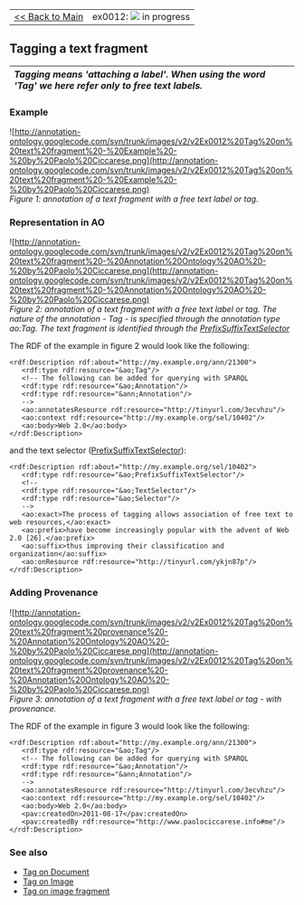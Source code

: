 <table width='100%'>
<tr>
<td>
<a href='v2Main.md'>&lt;&lt; Back to Main</a>
</td>
<td align='right'>
ex0012: <img src='http://annotation-ontology.googlecode.com/svn/trunk/images/misc/in_progress.gif' /> in progress<br>
</td>
</tr>
</table>

## Tagging a text fragment ##

| _**Tagging** means 'attaching a label'. When using the word 'Tag' we here refer only to free text labels._ |
|:-----------------------------------------------------------------------------------------------------------|

### Example ###

![http://annotation-ontology.googlecode.com/svn/trunk/images/v2/v2Ex0012%20Tag%20on%20text%20fragment%20-%20Example%20-%20by%20Paolo%20Ciccarese.png](http://annotation-ontology.googlecode.com/svn/trunk/images/v2/v2Ex0012%20Tag%20on%20text%20fragment%20-%20Example%20-%20by%20Paolo%20Ciccarese.png)<br />
_Figure 1: annotation of a text fragment with a free text label or tag._

### Representation in AO ###

![http://annotation-ontology.googlecode.com/svn/trunk/images/v2/v2Ex0012%20Tag%20on%20text%20fragment%20-%20Annotation%20Ontology%20AO%20-%20by%20Paolo%20Ciccarese.png](http://annotation-ontology.googlecode.com/svn/trunk/images/v2/v2Ex0012%20Tag%20on%20text%20fragment%20-%20Annotation%20Ontology%20AO%20-%20by%20Paolo%20Ciccarese.png)<br />
_Figure 2: annotation of a text fragment with a free text label or tag. The nature of the annotation - Tag - is specified through the annotation type ao:Tag. The text fragment is identified through the [PrefixSuffixTextSelector](v2PrefixSuffixTextSelector.md)_

The RDF of the example in figure 2 would look like the following:

```
<rdf:Description rdf:about="http://my.example.org/ann/21300"> 
   <rdf:type rdf:resource="&ao;Tag"/> 
   <!-- The following can be added for querying with SPARQL 
   <rdf:type rdf:resource="&ao;Annotation"/> 
   <rdf:type rdf:resource="&ann;Annotation"/> 
   --> 
   <ao:annotatesResource rdf:resource="http://tinyurl.com/3ecvhzu"/> 
   <ao:context rdf:resource="http://my.example.org/sel/10402"/>
   <ao:body>Web 2.0</ao:body> 
</rdf:Description> 
```

and the text selector ([PrefixSuffixTextSelector](v2PrefixSuffixTextSelector.md)):

```
<rdf:Description rdf:about="http://my.example.org/sel/10402"> 
   <rdf:type rdf:resource="&ao;PrefixSuffixTextSelector"/> 
   <!-- 
   <rdf:type rdf:resource="&ao;TextSelector"/> 
   <rdf:type rdf:resource="&ao;Selector"/> 
   --> 
   <ao:exact>The process of tagging allows association of free text to web resources,</ao:exact> 
   <ao:prefix>have become increasingly popular with the advent of Web 2.0 [26].</ao:prefix> 
   <ao:suffix>thus improving their classification and organization</ao:suffix> 
   <ao:onResource rdf:resource="http://tinyurl.com/ykjn87p"/> 
</rdf:Description> 
```

### Adding Provenance ###

![http://annotation-ontology.googlecode.com/svn/trunk/images/v2/v2Ex0012%20Tag%20on%20text%20fragment%20provenance%20-%20Annotation%20Ontology%20AO%20-%20by%20Paolo%20Ciccarese.png](http://annotation-ontology.googlecode.com/svn/trunk/images/v2/v2Ex0012%20Tag%20on%20text%20fragment%20provenance%20-%20Annotation%20Ontology%20AO%20-%20by%20Paolo%20Ciccarese.png)<br />
_Figure 3: annotation of a text fragment with a free text label or tag - with provenance._

The RDF of the example in figure 3 would look like the following:

```
<rdf:Description rdf:about="http://my.example.org/ann/21300"> 
   <rdf:type rdf:resource="&ao;Tag"/> 
   <!-- The following can be added for querying with SPARQL 
   <rdf:type rdf:resource="&ao;Annotation"/> 
   <rdf:type rdf:resource="&ann;Annotation"/> 
   --> 
   <ao:annotatesResource rdf:resource="http://tinyurl.com/3ecvhzu"/> 
   <ao:context rdf:resource="http://my.example.org/sel/10402"/>
   <ao:body>Web 2.0</ao:body> 
   <pav:createdOn>2011-08-17</pav:createdOn> 
   <pav:createdBy rdf:resource="http://www.paolociccarese.info#me"/> 
</rdf:Description> 
```

### See also ###

  * [Tag on Document](v2Ex0002TagOnDocument.md)
  * [Tag on Image](v2Ex0001TagOnImage.md)
  * [Tag on image fragment](v2Ex0013ExTagImage.md)